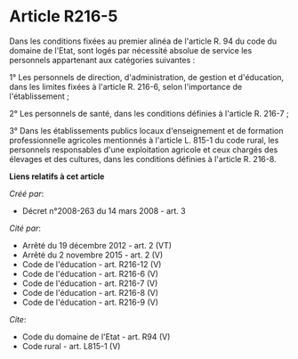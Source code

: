 # Article R216-5

Dans les conditions fixées au premier alinéa de l'article R. 94 du code du domaine de l'Etat, sont logés par nécessité
absolue de service les personnels appartenant aux catégories suivantes : 

1° Les personnels de direction, d'administration, de gestion et d'éducation, dans les limites fixées à l'article R. 216-6,
selon l'importance de l'établissement ; 

2° Les personnels de santé, dans les conditions définies à l'article R. 216-7 ; 

3° Dans les établissements publics locaux d'enseignement et de formation professionnelle agricoles mentionnés à l'article L.
815-1 du code rural, les personnels responsables d'une exploitation agricole et ceux chargés des élevages et des cultures,
dans les conditions définies à l'article R. 216-8.

**Liens relatifs à cet article**

_Créé par_:

  - Décret n°2008-263 du 14 mars 2008 - art. 3

_Cité par_:

  - Arrêté du 19 décembre 2012 - art. 2 (VT)
  - Arrêté du 2 novembre 2015 - art. 2 (V)
  - Code de l'éducation - art. R216-12 (V)
  - Code de l'éducation - art. R216-6 (V)
  - Code de l'éducation - art. R216-7 (V)
  - Code de l'éducation - art. R216-8 (V)
  - Code de l'éducation - art. R216-9 (V)

_Cite_:

  - Code du domaine de l'Etat - art. R94 (V)
  - Code rural - art. L815-1 (V)
